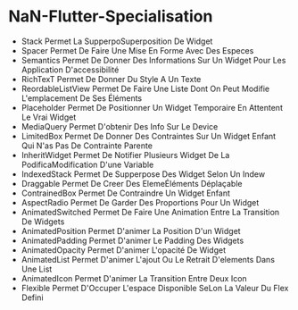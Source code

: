 # NaN-Flutter-Specialisation


- Stack Permet La SupperpoSuperposition De Widget
- Spacer Permet De Faire Une Mise En Forme Avec Des Especes
- Semantics Permet De Donner Des Informations Sur Un Widget Pour Les Application D'accessibilité
- RichTexT Permet De Donner Du Style A Un Texte
- ReordableListView Permet De Faire Une Liste Dont On Peut Modifie L'emplacement De Ses Éléments
- Placeholder Permet De Positionner Un Widget Temporaire En Attentent Le Vrai Widget
- MediaQuery Permet D'obtenir Des Info Sur Le Device
- LimitedBox Permet De Donner Des Contraintes Sur Un Widget Enfant Qui N'as Pas De Contrainte Parente
- InheritWidget Permet De Notifier Plusieurs Widget De La PodificaModification D'une Variable
- IndexedStack Permet De Supperpose Des Widget Selon Un Indew
- Draggable Permet De Creer Des ElemeÉléments Déplaçable
- ContrainedBox Permet De Contraindre Un Widget Enfant
- AspectRadio Permet De Garder Des Proportions Pour Un Widget
- AnimatedSwitched Permet De Faire Une Animation Entre La Transition De Widgets
- AnimatedPosition Permet D'animer La Position D'un Widget
- AnimatedPadding Permet D'animer Le Padding Des Widgets
- AnimatedOpacity Permet D'animer L'opacité De Widget
- AnimatedList Permet D'animer L'ajout Ou Le Retrait D'elements Dans Une List
- AnimatedIcon Permet D'animer La Transition Entre Deux Icon
- Flexible Permet D'Occuper L'espace Disponible SeLon La Valeur Du Flex Defini
